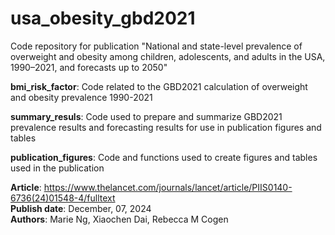 # usa_obesity_gbd2021

Code repository for publication "National and state-level prevalence of overweight and obesity among children, adolescents, and adults in the USA, 1990–2021, and forecasts up to 2050"

**bmi_risk_factor**: Code related to the GBD2021 calculation of overweight and obesity prevalence 1990-2021

**summary_resuls**: Code used to prepare and summarize GBD2021 prevalence results and forecasting results for use in publication figures and tables

**publication_figures**: Code and functions used to create figures and tables used in the publication

**Article**: https://www.thelancet.com/journals/lancet/article/PIIS0140-6736(24)01548-4/fulltext  
**Publish date**: December, 07, 2024  
**Authors**: Marie Ng, Xiaochen Dai, Rebecca M Cogen  
